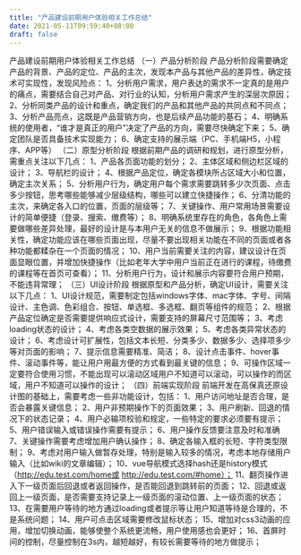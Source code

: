 ```yaml
---
title: "产品建设前期用户体验相关工作总结"
date: 2021-05-11T09:59:40+08:00
draft: false
---
```


产品建设前期用户体验相关工作总结
（一）产品分析阶段
产品分析阶段需要确定产品的背景、产品的定位、产品的主次，发现本产品与其他产品的差异性，确定技术可实现性，发现风险点：
1、分析用户需求，用户表达的需求不一定真的是用户的痛点，需要结合自己对产品、对行业的认知，分析用户需求产生的深层次原因；
2、分析同类产品的设计和重点，确定我们的产品和其他产品的共同点和不同点；
3、分析产品亮点，这既是产品营销方向，也是后续产品功能的基石；
4、明确系统的使用者，“谁才是真正的用户”决定了产品的方向，需要尽快确定下来；
5、确定团队是否具备技术实现能力；
6、确定支持的展示端（PC、手机端H5，小程序、APP等）
（二）原型分析阶段
根据前期产品的调研和规划，进行原型分析，需重点关注以下几点：
1、产品各页面功能的划分；
2、主体区域和侧边栏区域的设计；
3、导航栏的设计；
4、根据产品定位，确定各模块所占区域大小和位置，确定主次关系；
5、分析用户行为，确定用户每个需求需要跳转多少次页面、点击多少按钮，思考哪些能够减少层级结构，哪些可以建立快捷操作；
6、分清功能的主次，来确定各入口的位置，页面的层级等；
7、关键操作、用户常用场景需要设计的简单便捷（登录、搜索、缴费等）；
8、明确系统里存在的角色，各角色上需要做哪些差异处理，最好的设计是与本用户无关的信息不做展示；
9、根据功能相关性，确定功能应该在哪些页面出现，尽量不要出现相关功能在不同的页面或者各种功能都糅杂在一个页面的情况；
10、用户当前需要关注的内容，建议设计在页面显眼位置，并增加快捷操作（比如老年大学中用户当前正在进行的课程，待缴费的课程等在首页可查看）；
11、分析用户行为，设计和展示内容要符合用户预期，不能违背常理；
（三）UI设计阶段
根据原型和产品分析，确定UI设计，需要关注以下几点：
1、UI设计规范，需要制定包括windows字体、mac字体、字号、间隔设计、主色调、色彩组合、按钮、单选框、多选框、翻页等组件的规范；
2、根据产品定位确定是否需要提供响应式设计，需要支持的屏幕尺寸范围等；
3、考虑loading状态的设计；
4、考虑各类空数据的展示效果；
5、考虑各类异常状态的设计；
6、考虑设计可扩展性，包括文本长短、分类多少、数据多少、选择项多少等对页面的影响；
7、提示信息需要精准、简洁；
8、设计点击事件、hover事件、滚动事件等，能让用户用最方便的方式看到最关键的信息；
9、可操作区域一定要符合使用习惯，不能出现可以滚动区域用户不知道可以滚动，可以操作的而区域，用户不知道可以操作的设计；
（四）前端实现阶段
前端开发在高保真还原设计图的基础上，需要考虑一些非功能设计，包括：
1、用户访问地址是否合理，是否会暴露关键信息；
2、用户非预期操作下的页面效果；
3、用户刷新、回退的情况下的状态记录；
4、用户必输项校验和规定，一些特定的要求必须要有提示；
5、用户错误输入或错误操作需要有提示；
6、用户操作反馈要注意及时和准确
7、关键操作需要考虑增加用户确认操作；
8、确定各输入框的长短、字符类型限制；
9、考虑对用户输入做暂存处理，特别是输入较多的情况，考虑本地存储用户输入（比如wiki的文章编辑）；
10、vue导航模式选择hash还是history模式（http://edu.test.com/home或 http://edu.test.com/#home）；
11、翻页操作进入下一级页面后回退或者返回操作，是否能回退到跳转前的页面；
12、回退或返回上一级页面，是否需要支持记录上一级页面的滚动位置、上一级页面的状态；
13、在需要用户等待的地方通过loading或者提示等让用户知道等待是合理的，不是系统问题；
14、用户可点击区域需要修改鼠标状态；
15、增加对css3动画的应用，增加切换动画，能够使整个系统更流畅，用户使用感也会更好；
16、首屏时间的控制，尽量控制在3s内，越短越好，有较长需要等待的地方做提示；